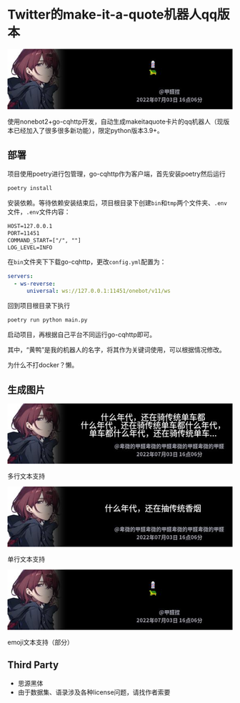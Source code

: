 # Twitter的make-it-a-quote机器人qq版本

![example](assets/114514-emoji-multiline-line.jpg)

使用nonebot2+go-cqhttp开发，自动生成makeitaquote卡片的qq机器人（现版本已经加入了很多很多新功能），限定python版本3.9+。

## 部署


项目使用poetry进行包管理，go-cqhttp作为客户端，首先安装poetry然后运行

```bash
poetry install
```

安装依赖。等待依赖安装结束后，项目根目录下创建`bin`和`tmp`两个文件夹、`.env`文件，`.env`文件内容：

```
HOST=127.0.0.1
PORT=11451
COMMAND_START=["/", ""]
LOG_LEVEL=INFO
```

在`bin`文件夹下下载go-cqhttp，更改`config.yml`配置为：

```yml
servers:
  - ws-reverse:
      universal: ws://127.0.0.1:11451/onebot/v11/ws
```

回到项目根目录下执行

```bash
poetry run python main.py
```

启动项目，再根据自己平台不同运行go-cqhttp即可。

其中，“黄鸭”是我的机器人的名字，将其作为关键词使用，可以根据情况修改。

为什么不打docker？懒。

## 生成图片

![多行文本](./assets/114514-multi-line.jpg)

多行文本支持


![单行文本](./assets/114514-single-line.jpg)

单行文本支持


![emoji文本](./assets/114514-emoji-multiline-line.jpg)

emoji文本支持（部分）

## Third Party

- 思源黑体
- 由于数据集、语录涉及各种license问题，请找作者索要
